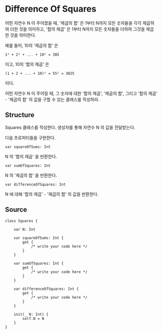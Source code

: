 # Difference Of Squares

어떤 자연수 N 이 주어졌을 때, '제곱의 합' 은 1부터 N까지 모든 숫자들을 각각 제곱하여 더한 것을 의미하고, '합의 제곱' 은 1부터 N까지 모든 숫자들을 더하여 그것을 제곱한 것을 의미한다.

예를 들어, 10의 '제곱의 합' 은

```
1² + 2² + ... + 10² = 385
```

이고, 10의 '합의 제곱' 은

```
(1 + 2 + ... + 10)² = 55² = 3025
```

이다.

어떤 자연수 N 이 주어질 때, 그 숫자에 대한 '합의 제곱', '제곱의 합', 그리고 '합의 제곱' - '제곱의 합' 의 값을 구할 수 있는 클래스를 작성하라.

## Structure

Squares 클래스를 작성한다. 생성자를 통해 자연수 N 의 값을 전달받는다.

다음 프로퍼티들을 구현한다.

```
var squareOfSums: Int
```

N 의 '합의 제곱' 을 반환한다.

```
var sumOfSquares: Int 
```

N 의 '제곱의 합' 을 반환한다.

```
var differenceOfSquares: Int
```

N 에 대해 '합의 제곱' - '제곱의 합' 의 값을 반환한다.

## Source

```
class Squares {

    var N: Int

    var squareOfSums: Int {
        get {
            /* write your code here */
        }
    }

    var sumOfSquares: Int {
        get {
            /* write your code here */
        }
    }

    var differenceOfSquares: Int {
        get {
            /* write your code here */
        }
    }

    init(_ N: Int) {
        self.N = N
    }
}
```
